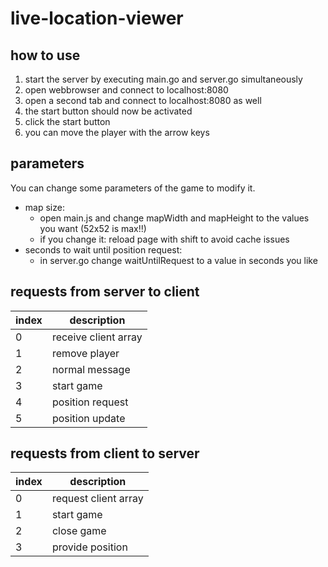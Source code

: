 # live-location-viewer

## how to use
1. start the server by executing main.go and server.go simultaneously
2. open webbrowser and connect to localhost:8080
3. open a second tab and connect to localhost:8080 as well
4. the start button should now be activated
5. click the start button 
6. you can move the player with the arrow keys

## parameters
You can change some parameters of the game to modify it. 
- map size:
    - open main.js and change mapWidth and mapHeight to the values you want (52x52 is max!!)
    - if you change it: reload page with shift to avoid cache issues
- seconds to wait until position request:
    - in server.go change waitUntilRequest to a value in seconds you like

## requests from server to client
| index | description |
|---|---|
| 0 | receive client array |
| 1 | remove player |
| 2 | normal message |
| 3 | start game |
| 4 | position request |
| 5 | position update |

## requests from client to server
| index | description |
|---|---|
| 0 | request client array |
| 1 | start game |
| 2 | close game |
| 3 | provide position |